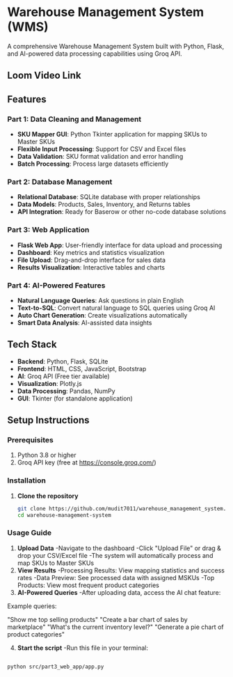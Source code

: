 # Warehouse Management System (WMS)

A comprehensive Warehouse Management System built with Python, Flask, and AI-powered data processing capabilities using Groq API.

## Loom Video Link



## Features

### Part 1: Data Cleaning and Management
- **SKU Mapper GUI**: Python Tkinter application for mapping SKUs to Master SKUs
- **Flexible Input Processing**: Support for CSV and Excel files
- **Data Validation**: SKU format validation and error handling
- **Batch Processing**: Process large datasets efficiently

### Part 2: Database Management
- **Relational Database**: SQLite database with proper relationships
- **Data Models**: Products, Sales, Inventory, and Returns tables
- **API Integration**: Ready for Baserow or other no-code database solutions

### Part 3: Web Application
- **Flask Web App**: User-friendly interface for data upload and processing
- **Dashboard**: Key metrics and statistics visualization
- **File Upload**: Drag-and-drop interface for sales data
- **Results Visualization**: Interactive tables and charts

### Part 4: AI-Powered Features
- **Natural Language Queries**: Ask questions in plain English
- **Text-to-SQL**: Convert natural language to SQL queries using Groq AI
- **Auto Chart Generation**: Create visualizations automatically
- **Smart Data Analysis**: AI-assisted data insights

## Tech Stack

- **Backend**: Python, Flask, SQLite
- **Frontend**: HTML, CSS, JavaScript, Bootstrap
- **AI**: Groq API (Free tier available)
- **Visualization**: Plotly.js
- **Data Processing**: Pandas, NumPy
- **GUI**: Tkinter (for standalone application)

## Setup Instructions

### Prerequisites
1. Python 3.8 or higher
2. Groq API key (free at https://console.groq.com/)

### Installation

1. **Clone the repository**
   ```bash
   git clone https://github.com/mudit7011/warehouse_management_system.git
   cd warehouse-management-system


### Usage Guide
1. **Upload Data**
-Navigate to the dashboard
-Click "Upload File" or drag & drop your CSV/Excel file
-The system will automatically process and map SKUs to Master SKUs
2. **View Results**
-Processing Results: View mapping statistics and success rates
-Data Preview: See processed data with assigned MSKUs
-Top Products: View most frequent product categories
3. **AI-Powered Queries**
-After uploading data, access the AI chat feature:

Example queries:

"Show me top selling products"
"Create a bar chart of sales by marketplace"
"What's the current inventory level?"
"Generate a pie chart of product categories"

4. **Start the script**
-Run this file in your terminal:

```bash

python src/part3_web_app/app.py

```
